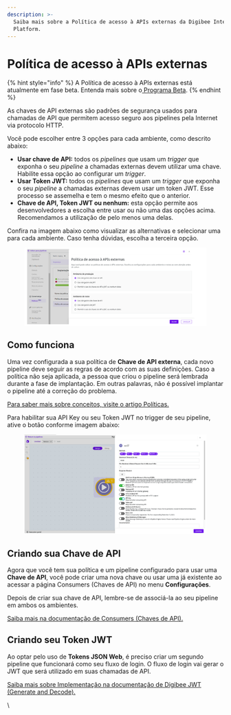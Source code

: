 ```yaml
---
description: >-
  Saiba mais sobre a Política de acesso à APIs externas da Digibee Integration
  Platform.
---
```


# Política de acesso à APIs externas

{% hint style="info" %}
A Política de acesso à APIs externas está atualmente em fase beta. Entenda mais sobre o[ Programa Beta](https://docs.digibee.com/documentation/v/pt-br/geral/programa-beta).
{% endhint %}

As chaves de API externas são padrões de segurança usados para chamadas de API que permitem acesso seguro aos pipelines pela Internet via protocolo HTTP.

Você pode escolher entre 3 opções para cada ambiente, como descrito abaixo:

* **Usar chave de API:** todos os _pipelines_ que usam um _trigger_ que exponha o seu _pipeline_ a chamadas externas devem utilizar uma chave. Habilite essa opção ao configurar um _trigger_.
* **Usar Token JWT:** todos os _pipelines_ que usam um _trigger_ que exponha o seu _pipeline_ a chamadas externas devem usar um token JWT. Esse processo se assemelha e tem o mesmo efeito que o anterior.
* **Chave de API, Token JWT ou nenhum:** esta opção permite aos desenvolvedores a escolha entre usar ou não uma das opções acima. Recomendamos a utilização de pelo menos uma delas.

Confira na imagem abaixo como visualizar as alternativas e selecionar uma para cada ambiente. Caso tenha dúvidas, escolha a terceira opção.

<figure><img src="../../../.gitbook/assets/external PT.png" alt=""><figcaption></figcaption></figure>

## Como funciona

Uma vez configurada a sua política de **Chave de API externa**, cada novo pipeline deve seguir as regras de acordo com as suas definições. Caso a política não seja aplicada, a pessoa que criou o pipeline será lembrada durante a fase de implantação. Em outras palavras, não é possível implantar o pipeline até a correção do problema.&#x20;

[Para saber mais sobre conceitos, visite o artigo Políticas.](https://docs.digibee.com/documentation/governance/policies)

Para habilitar sua API Key ou seu Token JWT no trigger de seu pipeline, ative o botão conforme imagem abaixo:

<figure><img src="../../../.gitbook/assets/Trigger.png" alt=""><figcaption></figcaption></figure>

## Criando sua Chave de API

Agora que você tem sua política e um pipeline configurado para usar uma **Chave de API**, você pode criar uma nova chave ou usar uma já existente ao acessar a página Consumers (Chaves de API) no menu **Configurações**.&#x20;

Depois de criar sua chave de API, lembre-se de associá-la ao seu pipeline em ambos os ambientes.

[Saiba mais na documentação de Consumers (Chaves de API).](https://docs.digibee.com/documentation/v/pt-br/settings/chaves-de-api-consumers)

## Criando seu Token JWT

Ao optar pelo uso de **Tokens JSON Web**, é preciso criar um segundo pipeline que funcionará como seu fluxo de login. O fluxo de login vai gerar o JWT que será utilizado em suas chamadas de API.

[Saiba mais sobre Implementação na documentação de Digibee JWT (Generate and Decode).](https://docs.digibee.com/documentation/v/pt-br/components/security-components/digibee-jwt/implementacao-do-digibee-jwt)

\
